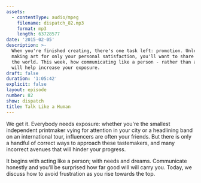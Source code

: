 ```yaml
---
assets:
  - contentType: audio/mpeg
    filename: dispatch_82.mp3
    format: mp3
    length: 63728577
date: '2015-02-05'
description: >-
  When you're finished creating, there's one task left: promotion. Unless you're
  making art for only your personal satisfaction, you'll want to share it with
  the world. This week, how communicating like a person - rather than a robot -
  will help increase your exposure.
draft: false
duration: '1:05:42'
explicit: false
layout: episode
number: 82
show: dispatch
title: Talk Like a Human
---
```

We get it. Everybody needs exposure: whether you're the smallest independent printmaker vying for attention in your city or a headlining band on an international tour, influencers are often your friends. But there is only a handful of correct ways to approach these tastemakers, and many incorrect avenues that will hinder your progress.

It begins with acting like a person; with needs and dreams. Communicate honestly and you'll be surprised how far good will will carry you. Today, we discuss how to avoid frustration as you rise towards the top.

